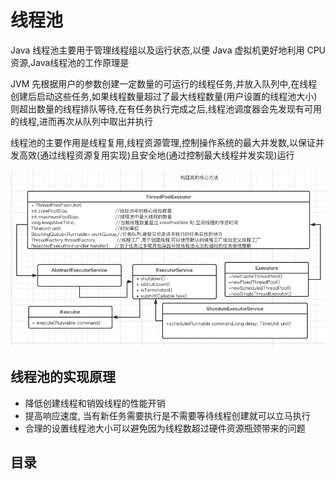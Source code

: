 # 线程池

Java 线程池主要用于管理线程组以及运行状态,以便 Java 虚拟机更好地利用 CPU 资源,Java线程池的工作原理是

JVM 先根据用户的参数创建一定数量的可运行的线程任务,并放入队列中,在线程创建后启动这些任务,如果线程数量超过了最大线程数量(用户设置的线程池大小) 则超出数量的线程排队等待,在有任务执行完成之后,线程池调度器会先发现有可用的线程,进而再次从队列中取出并执行

线程池的主要作用是线程复用,线程资源管理,控制操作系统的最大并发数,以保证并发高效(通过线程资源复用实现)且安全地(通过控制最大线程并发实现)运行

![image-20200623223319283](../../../assets/image-20200623223319283.png)

## 线程池的实现原理

- 降低创建线程和销毁线程的性能开销
- 提高响应速度, 当有新任务需要执行是不需要等待线程创建就可以立马执行
- 合理的设置线程池大小可以避免因为线程数超过硬件资源瓶颈带来的问题

## 目录

